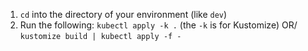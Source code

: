 1. `cd` into the directory of your environment (like `dev`)
2. Run the following: 
   `kubectl apply -k .` (the `-k` is for Kustomize)
   OR/ `kustomize build | kubectl apply -f -`